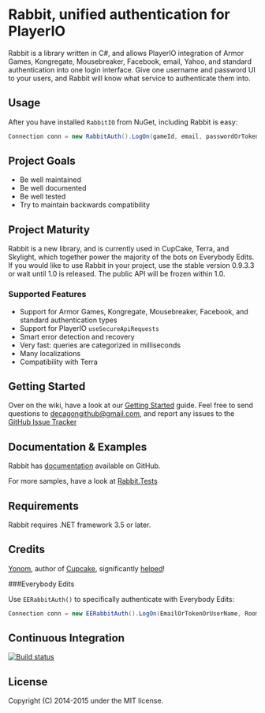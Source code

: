 # Rabbit, unified authentication for PlayerIO

Rabbit is a library written in C#, and allows PlayerIO integration of Armor Games, Kongregate, Mousebreaker, Facebook, email, Yahoo, and standard authentication into one login interface. Give one username and password UI to your users, and Rabbit will know what service to authenticate them into.

## Usage

After you have installed `RabbitIO` from NuGet, including Rabbit is easy:

```csharp
Connection conn = new RabbitAuth().LogOn(gameId, email, passwordOrToken);
```


## Project Goals

 * Be well maintained
 * Be well documented
 * Be well tested
 * Try to maintain backwards compatibility


## Project Maturity

Rabbit is a new library, and is currently used in CupCake, Terra, and Skylight, which together power the majority of the bots on Everybody Edits. If you would like to use Rabbit in your project, use the stable version 0.9.3.3 or wait until 1.0 is released. The public API will be frozen within 1.0.

### Supported Features

 * Support for Armor Games, Kongregate, Mousebreaker, Facebook, and standard authentication types
 * Support for PlayerIO `useSecureApiRequests`
 * Smart error detection and recovery
 * Very fast: queries are categorized in milliseconds
 * Many localizations
 * Compatibility with Terra


## Getting Started

Over on the wiki, have a look at our [Getting Started](https://github.com/Decagon/Rabbit/wiki/Getting-Started) guide. Feel free to send questions to decagongithub@gmail.com, and report any issues to the [GitHub Issue Tracker](https://github.com/Decagon/Rabbit/issues)


## Documentation & Examples

Rabbit has [documentation](https://github.com/Decagon/Rabbit/wiki/) available on GitHub.

For more samples, have a look at [Rabbit.Tests](https://github.com/Decagon/Rabbit/tree/master/Rabbit.Tests)

## Requirements

Rabbit requires .NET framework 3.5 or later.


## Credits

[Yonom](https://github.com/Yonom), author of [Cupcake](https://github.com/Yonom/CupCake), significantly [helped](https://github.com/Decagon/Rabbit/commits/master?author=Yonom)!

###Everybody Edits

Use `EERabbitAuth()` to specifically authenticate with Everybody Edits:


```csharp
Connection conn = new EERabbitAuth().LogOn(EmailOrTokenOrUserName, RoomID, Password);
```


## Continuous Integration

[![Build status](https://ci.appveyor.com/api/projects/status/6fxlb8bkqp18cg3c/branch/master)](https://ci.appveyor.com/project/Decagon/rabbit/branch/master)


## License

Copyright (C) 2014-2015 under the MIT license.

